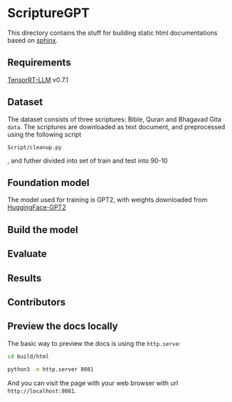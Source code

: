 # ScriptureGPT

This directory contains the stuff for building static html documentations based on [sphinx](https://www.sphinx-doc.org/en/master/).

## Requirements

[TensorRT-LLM](https://github.com/NVIDIA/TensorRT-LLM) v0.7.1

## Dataset

The dataset consists of three scriptures: Bible, Quran and Bhagavad Gita `data`. The scriptures are downloaded as text document, and preprocessed using the following script

`Script/cleanup.py`



, and futher divided into set of train and test into 90-10 

## Foundation model

The model used for training is GPT2, with weights downloaded from [HuggingFace-GPT2](https://huggingface.co/openai-community/gpt2)

## Build the model

## Evaluate

## Results

## Contributors


## Preview the docs locally

The basic way to preview the docs is using the `http.serve`:

```sh
cd build/html

python3 -m http.server 8081
```

And you can visit the page with your web browser with url `http://localhost:8081`.
